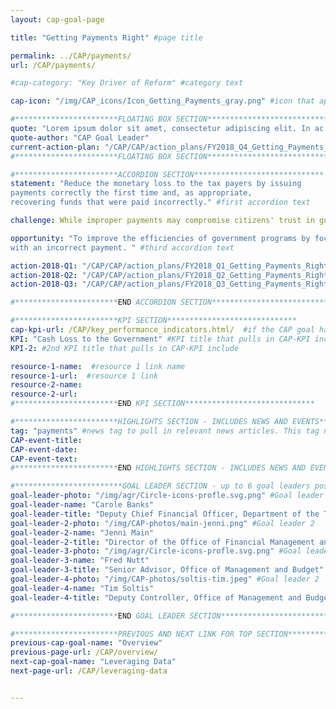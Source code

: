 ```yaml
---
layout: cap-goal-page

title: "Getting Payments Right" #page title

permalink: ../CAP/payments/
url: /CAP/payments/

#cap-category: "Key Driver of Reform" #category text

cap-icon: "/img/CAP_icons/Icon_Getting_Payments_gray.png" #icon that appears next to title

#***********************FLOATING BOX SECTION*****************************
quote: "Lorem ipsum dolor sit amet, consectetur adipiscing elit. In ac velit et neque tincidunt sagittis. Aliquam eget lacinia sapien." #appears in the gray text box
quote-author: "CAP Goal Leader"
current-action-plan: "/CAP/CAP/action_plans/FY2018_Q4_Getting_Payments_Right.pdf"
#***********************FLOATING BOX SECTION*****************************

#***********************ACCORDION SECTION*****************************
statement: "Reduce the monetary loss to the tax payers by issuing
payments correctly the first time and, as appropriate,
recovering funds that were paid incorrectly." #first accordion text

challenge: While improper payments may compromise citizens' trust in government, they are not always indicative of fraud, nor do they necessarily represent payments that should not have been made. " #second accordion text

opportunity: "To improve the efficiencies of government programs by focusing on getting government payments right the first time they are made and reducing the cost associated
with an incorrect payment. " #third accordion text

action-2018-Q1: "/CAP/CAP/action_plans/FY2018_Q1_Getting_Payments_Right.pdf"
action-2018-Q2: "/CAP/CAP/action_plans/FY2018_Q2_Getting_Payments_Right.pdf"
action-2018-Q3: "/CAP/CAP/action_plans/FY2018_Q3_Getting_Payments_Right.pdf"

#***********************END ACCORDION SECTION*****************************

#***********************KPI SECTION*****************************
cap-kpi-url: /CAP/key_performance_indicators.html/  #if the CAP goal has a KPI, it will appear as a button under the title. The button links to the KPI accordion section
KPI: "Cash Loss to the Government" #KPI title that pulls in CAP-KPI include
KPI-2: #2nd KPI title that pulls in CAP-KPI include

resource-1-name:  #resource 1 link name
resource-1-url:  #resource 1 link
resource-2-name:
resource-2-url:
#***********************END KPI SECTION*****************************

#***********************HIGHLIGHTS SECTION - INCLUDES NEWS AND EVENTS*****************************
tag: "payments" #news tag to pull in relevant news articles. This tag needs to be included in the "post" front matter
CAP-event-title:
CAP-event-date:
CAP-event-text:
#***********************END HIGHLIGHTS SECTION - INCLUDES NEWS AND EVENTS*****************************

#************************GOAL LEADER SECTION - up to 6 goal leaders possible by creating up to 6 sections below***************************
goal-leader-photo: "/img/agr/Circle-icons-profle.svg.png" #Goal leader 1
goal-leader-name: "Carole Banks"
goal-leader-title: "Deputy Chief Financial Officer, Department of the Treasury"
goal-leader-2-photo: "/img/CAP-photos/main-jenni.png" #Goal leader 2
goal-leader-2-name: "Jenni Main"
goal-leader-2-title: "Director of the Office of Financial Management and Chief Financial Officer, Centers for Medicare and Medicaid Services"
goal-leader-3-photo: "/img/agr/Circle-icons-profle.svg.png" #Goal leader 2
goal-leader-3-name: "Fred Nutt"
goal-leader-3-title: "Senior Advisor, Office of Management and Budget"
goal-leader-4-photo: "/img/CAP-photos/soltis-tim.jpeg" #Goal leader 2
goal-leader-4-name: "Tim Soltis"
goal-leader-4-title: "Deputy Controller, Office of Management and Budget"

#***********************END GOAL LEADER SECTION*****************************8

#***********************PREVIOUS AND NEXT LINK FOR TOP SECTION*****************************8
previous-cap-goal-name: "Overview"
previous-page-url: /CAP/overview/
next-cap-goal-name: "Leveraging Data"
next-page-url: /CAP/leveraging-data


---  
```

